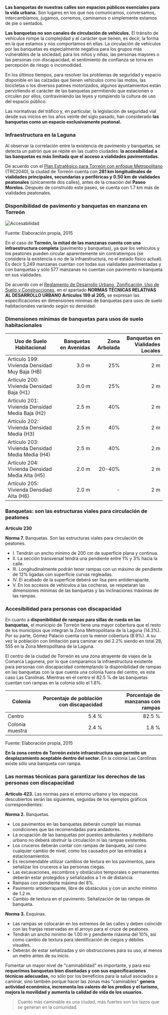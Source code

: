 
**Las banquetas de nuestras calles son espacios públicos esenciales para la vida urbana.** Son lugares en los que nos comunicamos, conversamos, intercambiamos, jugamos, corremos, caminamos o simplemente estamos de pie o sentados.

**Las banquetas no son canales de circulación de vehículos.** El tránsito de vehículos rompe la complejidad y el carácter que tienen, es decir, la forma en la que estamos y nos comportamos en ellas. La circulación de vehículos por las banquetas es especialmente negativa para los grupos más vulnerables de la sociedad; para los niños y niñas, las personas mayores o las personas con discapacidad, el sentimiento de confianza se torna en percepción de riesgo o incomodidad.

En los últimos tiempos, para resolver los problemas de seguridad y espacio disponible en las calzadas que tienen vehículos como las motos, las bicicletas o los diversos patines motorizados, algunos ayuntamientos están pervirtiendo el carácter de las banquetas permitiendo que estacionen o circulen por ellos, contraviniendo las leyes y rompiendo la cultura de uso del espacio público.

Las normativas del tráfico y, en particular, la legislación de seguridad vial desde sus inicios en los años veinte del siglo pasado, han considerado **las banquetas como un espacio exclusivamente peatonal.**

### Infraestructura en la Laguna

Al observar la correlación entre la existencia de pavimento y banquetas, se detecta un patrón que se repite en las cuatro ciudades: **la accesibilidad a las banquetas es más limitada que el acceso a vialidades pavimentadas.**

De acuerdo con el [Plan Estratégico para Torreón con enfoque Metropolitano](../pet/indice.html) (TRC2040), la ciudad de Torreón cuenta con **281 km longitudinales de vialidades principales, secundarias y periféricas y 0.50 km de vialidades peatonales** (únicamente dos calles), antes de la creación del **Paseo Morelos.** Después de construido este paseo, se cuenta con 1.7 km más de vialidades peatonales.

### Disponibilidad de pavimento y banquetas en manzana en Torreón

<img class="img-responsive" src="la-accesibilidad-a-las-banquetas-en-torreon/disponibilidad-pavimento-banquetas-manzana-torreon.jpg" alt="Accesabilidad">

Fuente: Elaboración propia, 2015

En el caso de **Torreón, la mitad de las manzanas cuenta con una infraestructura completa** (pavimento y banquetas), ya que los vehículos y los peatones pueden circular aparentemente sin contratiempos (se considera la existencia o no de la infraestructura, no el estado físico actual). Es decir 5,249 manzanas cuentan con todas sus vialidades pavimentadas y con banquetas y sólo 577 manzanas no cuentan con pavimento ni banqueta en sus vialidades.

De acuerdo con el [Reglamento de Desarrollo Urbano, Zonificación, Uso de Suelo y Construcciones](../sig-planes/index.html), en el apartado **NORMAS TÉCNICAS RELATIVAS AL DESARROLLO URBANO Artículos 199 al 205,** se expresan las especificaciones en dimensiones mínimas de banquetas para usos de suelo habitacionales variando según su densidad:

### Dimensiones mínimas de banquetas para usos de suelo habitacionales

Uso de Suelo Habitacional                        | Banquetas en Avenidas | Zona Arbolada | Banquetas en Vialidades Locales
-------------------------------------------------|----------------------:|--------------:|--------------------------------:
Artículo 199: Vivienda Densidad Muy Baja (HB)    |                 3.0 m |           25% |                             2 m
Artículo 200: Vivienda Densidad Baja (H1)        |                 3.0 m |           25% |                             2 m
Artículo 201: Vivienda Densidad Media Baja (H2)  |                 2.5 m |           40% |                             2 m
Artículo 202: Vivienda Densidad Media (H3)       |                 2.5 m |           40% |                             2 m
Artículo 203: Vivienda Densidad Media Media (H4) |                 2.5 m |           40% |                             2 m
Artículo 204: Vivienda Densidad Media Alta (H5)  |                 2.0 m |        20-40% |                             2 m
Artículo 205: Vivienda Densdiad Alta (H6)        |                 2.0 m |             - |                             2 m

### Banquetas: son las estructuras viales para circulación de peatones

**Artículo 230**

**Norma 7.** Banquetas. Son las estructuras viales para circulación de peatones.

- I. Tendrán un ancho mínimo de 200 cm de superficie plana y continua.
- II. La sección transversal tendrá una pendiente entre 1% y 3% hacia la calle.
- III. Longitudinalmente podrán tener rampas con un máximo de pendiente de 12% ligadas con superficie curvas regleadas.
- IV. El acabado de la superficie deberá ser lisa pero antiderrapante.
- V. En los accesos de vehículos a las cocheras, se respetaran las dimensiones mínimas de las banquetas y las inclinaciones máximas de las rampas.

### Accesibilidad para personas con discapacidad

En cuanto a **disponibilidad de rampas para sillas de rueda en las banquetas,** el municipio de Torreón tiene una mayor cobertura que el resto de los municipios que integran la Zona Metropolitana de la Laguna (14.3%). Por su parte, Gómez Palacio cuenta con la menor cobertura (8.9%). A su vez la población con limitación para caminar es del 2.2% siendo en total 28, 555 en la Zona Metropolitana de la Laguna.

El centro de la ciudad de Torreón es una zona atrayente de viajes de la Comarca Lagunera, por lo que comparamos la infraestructura existente para personas con discapacidad contemplando la disponibilidad de rampas en las banquetas con la que cuenta una colonia fuera del centro, es este caso Las Carolinas. Mientras en el centro el 82.5 % de las banquetas cuentan con rampas en la colonia sólo el 1.8%.

Colonia         | Porcentaje de población con discapacidad | Porcentaje de manzanas con rampas
----------------|-----------------------------------------:|----------------------------------:
Centro          |                                    5.4 % |                            82.5 %
Colonia muestra |                                    2.4 % |                             1.8 %

Fuente: Elaboración propia, 2015

**En la zona centro de Torreón existe infraestructura que permite un desplazamiento aceptable dentro del sector.** En la colonia Las Carolinas existe sólo una banqueta con rampa.

### Las normas técnicas para garantizar los derechos de las personas con discapacidad

**Artículo 423.** Las normas para el entorno urbano y los espacios descubiertos serán las siguientes, seguidas de los ejemplos gráficos correspondientes:

**Norma 2.** Banquetas.

- Los pavimentos en las banquetas deberán cumplir las mismas condiciones que las recomendadas para andadores.
- La ocupación de las banquetas por puestos ambulantes y mobiliario urbano no deberá obstruir la circulación ni las rampas existentes.
- Los cruceros deberán contar con rampas de banqueta, así como cualquier cambio de nivel, como los causados por las entradas a estacionamientos.
- Es recomendable utilizar cambios de textura en los pavimentos, para señalizar los cruceros a las personas ciegas.
- Las excavaciones, escombros y obstáculos temporales o permanentes deberán estar protegidos y señalizados a 1 m de distancia.
- Rampas con pendiente máxima del 8%.
- Pavimento antiderrapante, libre de obstáculos y con un ancho mínimo de 1.2 m.
- Cambio de textura en el pavimento. Señalización de las rampas de banqueta.

**Norma 3.** Esquinas.

- Las rampas se colocarán en los extremos de las calles y deben coincidir con las franjas reservadas en el arroyo para el cruce de peatones.
- Tendrán un ancho mínimo de 1.00 m y pendiente máxima del 10%, así como cambio de textura para identificación de ciegos y débiles visuales.
- Deberán de estar señalizadas y sin obstrucciones para su uso, al menos un metro antes de su inicio.

Fomentar un mayor nivel de "caminabilidad" es importante, y para eso **requerimos banquetas bien diseñadas y con sus especificaciones técnicas adecuadas,** no sólo por los beneficios para la salud asociados a caminar, sino también porque hacer las zonas más "caminables" **genera actividad económica, incrementa los valores de los predios y el turismo, mejora la movilidad y aumenta la calidad de vida de los usuarios.**

> Cuanto más caminable es una ciudad, más fuertes son los lazos que se generan en la comunidad.
